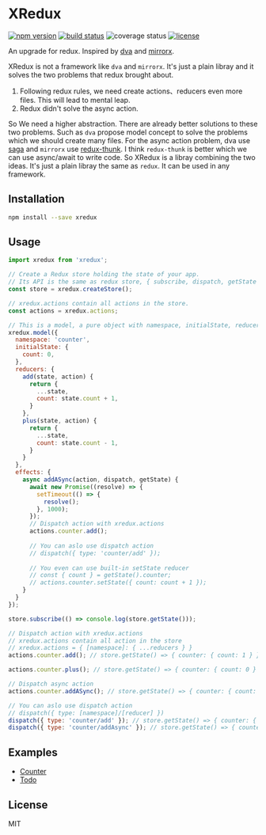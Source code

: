 # XRedux
[![npm version](https://img.shields.io/npm/v/xredux.svg?colorB=007ec6&style=flat-square)](https://www.npmjs.com/package/xredux)
[![build status](https://img.shields.io/travis/beyondxgb/xredux.svg?style=flat-square)](https://travis-ci.org/beyondxgb/xredux)
![coverage status](https://img.shields.io/coveralls/beyondxgb/xredux.svg?style=flat-square)
[![license](https://img.shields.io/github/license/beyondxgb/xredux.svg?style=flat-square)](https://github.com/beyondxgb/xredux/blob/master/LICENSE)

An upgrade for redux. Inspired by [dva](https://github.com/dvajs/dva) and [mirrorx](https://github.com/mirrorjs/mirror).

XRedux is not a framework like `dva` and `mirrorx`. It's just a plain libray and it solves the two problems that redux brought about.
  
  1. Following redux rules, we need create actions、reducers even more files. This will lead to mental leap.
  2. Redux didn't solve the async action.

So We need a higher abstraction. There are already better solutions to these two problems. Such as `dva` propose model concept to solve the problems which we should create many files. For the async action problem, dva use [saga](https://github.com/redux-saga/redux-saga) and `mirrorx` use [redux-thunk](https://github.com/reduxjs/redux-thunk). I think `redux-thunk` is better which we can use async/await to write code. So XRedux is a libray combining the two ideas. It's just a plain libray the same as `redux`. It can be used in any framework.


## Installation
```bash
npm install --save xredux
```

## Usage

```js
import xredux from 'xredux';

// Create a Redux store holding the state of your app.
// Its API is the same as redux store, { subscribe, dispatch, getState }
const store = xredux.createStore();

// xredux.actions contain all actions in the store.
const actions = xredux.actions;

// This is a model, a pure object with namespace, initialState, reducers, effects.
xredux.model({
  namespace: 'counter',
  initialState: {
    count: 0,
  },
  reducers: {
    add(state, action) {
      return {
        ...state,
        count: state.count + 1,
      }
    },
    plus(state, action) {
      return {
        ...state,
        count: state.count - 1,
      }
    }
  },
  effects: {
    async addASync(action, dispatch, getState) {
      await new Promise((resolve) => {
        setTimeout(() => {
          resolve();
        }, 1000);
      });
      // Dispatch action with xredux.actions
      actions.counter.add();
      
      // You can aslo use dispatch action
      // dispatch({ type: 'counter/add' });
      
      // You even can use built-in setState reducer
      // const { count } = getState().counter;
      // actions.counter.setState({ count: count + 1 });
    }
  }
});

store.subscribe(() => console.log(store.getState()));

// Dispatch action with xredux.actions
// xredux.actions contain all action in the store
// xredux.actions = { [namespace]: { ...reducers } }
actions.counter.add(); // store.getState() => { counter: { count: 1 } }

actions.counter.plus(); // store.getState() => { counter: { count: 0 } }

// Dispatch async action
actions.counter.addASync(); // store.getState() => { counter: { count: 1 } }

// You can aslo use dispatch action
// dispatch({ type: [namespace]/[reducer] })
dispatch({ type: 'counter/add' }); // store.getState() => { counter: { count: 2 } }
dispatch({ type: 'counter/addAsync' }); // store.getState() => { counter: { count: 3 } }
```

## Examples
* [Counter](https://codesandbox.io/s/n500m9qzjj)
* [Todo](https://codesandbox.io/s/mo680580px)

## License

MIT
